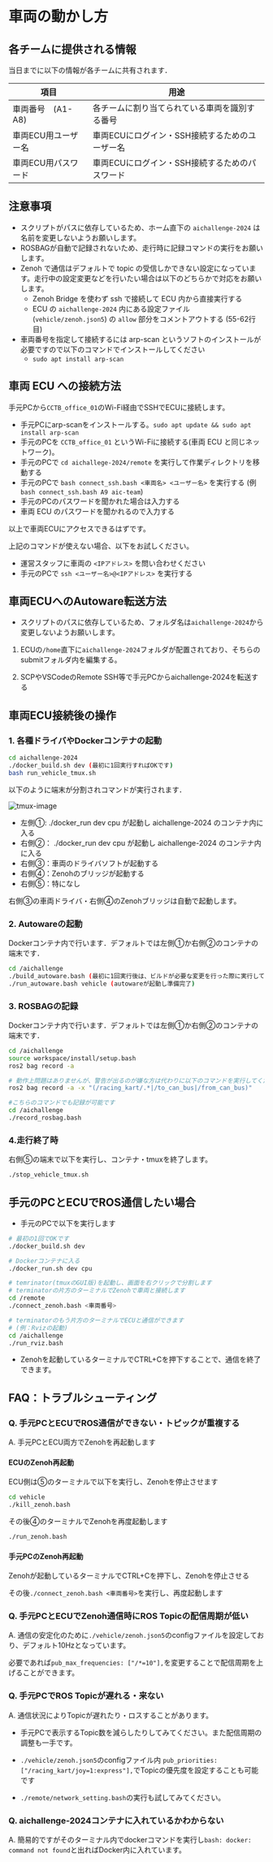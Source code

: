 # 車両の動かし方

## 各チームに提供される情報

当日までに以下の情報が各チームに共有されます．

| 項目           | 用途                  |
| ------------------ | --------------------- |
| 車両番号　(A1-A8)   | 各チームに割り当てられている車両を識別する番号         |
| 車両ECU用ユーザー名       | 車両ECUにログイン・SSH接続するためのユーザー名         |
| 車両ECU用パスワード             | 車両ECUにログイン・SSH接続するためのパスワード         |

## 注意事項

- スクリプトがパスに依存しているため、ホーム直下の `aichallenge-2024` は名前を変更しないようお願いします。
- ROSBAGが自動で記録されないため、走行時に記録コマンドの実行をお願いします。
- Zenoh で通信はデフォルトで topic の受信しかできない設定になっています。走行中の設定変更などを行いたい場合は以下のどちらかで対応をお願いします。
    - Zenoh Bridge を使わず ssh で接続して ECU 内から直接実行する
    - ECU の `aichallenge-2024` 内にある設定ファイル (`vehicle/zenoh.json5`) の `allow` 部分をコメントアウトする (55-62行目)
- 車両番号を指定して接続するには arp-scan というソフトのインストールが必要ですので以下のコマンドでインストールしてください
    - `sudo apt install arp-scan`

## 車両 ECU への接続方法

手元PCから`CCTB_office_01`のWi-Fi経由でSSHでECUに接続します。

- 手元PCにarp-scanをインストールする。`sudo apt update && sudo apt install arp-scan`
- 手元のPCを `CCTB_office_01` というWi-Fiに接続する(車両 ECU と同じネットワーク)。
- 手元のPCで `cd aichallege-2024/remote` を実行して作業ディレクトリを移動する
- 手元のPCで `bash connect_ssh.bash <車両名> <ユーザー名>` を実行する (例 `bash connect_ssh.bash A9 aic-team`)
- 手元のPCのパスワードを聞かれた場合は入力する
- 車両 ECU のパスワードを聞かれるので入力する

以上で車両ECUにアクセスできるはずです。

上記のコマンドが使えない場合、以下をお試しください。

- 運営スタッフに車両の `<IPアドレス>` を問い合わせください
- 手元のPCで `ssh <ユーザー名>@<IPアドレス>` を実行する

## 車両ECUへのAutoware転送方法

- スクリプトのパスに依存しているため、フォルダ名は`aichallenge-2024`から変更しないようお願いします。

1. ECUの`/home`直下に`aichallenge-2024`フォルダが配置されており、そちらのsubmitフォルダ内を編集する。

2. SCPやVSCodeのRemote SSH等で手元PCからaichallenge-2024を転送する

## 車両ECU接続後の操作

### 1. 各種ドライバやDockerコンテナの起動

```bash
cd aichallenge-2024
./docker_build.sh dev (最初に1回実行すればOKです)
bash run_vehicle_tmux.sh
```

以下のように端末が分割されコマンドが実行されます．

![tmux-image](./images/tmux.png)

- 左側①: ./docker_run dev cpu が起動し aichallenge-2024 のコンテナ内に入る
- 右側②： ./docker_run dev cpu が起動し aichallenge-2024 のコンテナ内に入る
- 右側③：車両のドライバソフトが起動する
- 右側④：Zenohのブリッジが起動する
- 右側⑤：特になし

右側③の車両ドライバ・右側④のZenohブリッジは自動で起動します。

### 2. Autowareの起動

Dockerコンテナ内で行います．デフォルトでは左側①か右側②のコンテナの端末です．

```bash
cd /aichallenge
./build_autoware.bash (最初に1回実行後は、ビルドが必要な変更を行った際に実行してください)
./run_autoware.bash vehicle (autowareが起動し準備完了)
```

### 3. ROSBAGの記録

Dockerコンテナ内で行います．デフォルトでは左側①か右側②のコンテナの端末です．

```bash
cd /aichallenge
source workspace/install/setup.bash
ros2 bag record -a

# 動作上問題はありませんが、警告が出るのが嫌な方は代わりに以下のコマンドを実行してください
ros2 bag record -a -x "(/racing_kart/.*|/to_can_bus|/from_can_bus)"

#こちらのコマンドでも記録が可能です
cd /aichallenge
./record_rosbag.bash
```

### 4.走行終了時

右側⑤の端末で以下を実行し、コンテナ・tmuxを終了します。

```bash
./stop_vehicle_tmux.sh
```

## 手元のPCとECUでROS通信したい場合

- 手元のPCで以下を実行します

```bash
# 最初の1回でOKです
./docker_build.sh dev

# Dockerコンテナに入る
./docker_run.sh dev cpu

# temrinator(tmuxのGUI版)を起動し、画面を右クリックで分割します
# terminatorの片方のターミナルでZenohで車両と接続します
cd /remote
./connect_zenoh.bash <車両番号>

# terminatorのもう片方のターミナルでECUと通信ができます
# (例：Rvizの起動)
cd /aichallenge
./run_rviz.bash
```

- Zenohを起動しているターミナルでCTRL+Cを押下することで、通信を終了できます。

## FAQ：トラブルシューティング

### Q. 手元PCとECUでROS通信ができない・トピックが重複する

A. 手元PCとECU両方でZenohを再起動します

#### ECUのZenoh再起動

ECU側は⑤のターミナルで以下を実行し、Zenohを停止させます

```bash
cd vehicle
./kill_zenoh.bash
```

その後④のターミナルでZenohを再度起動します

```bash
./run_zenoh.bash
```

#### 手元PCのZenoh再起動

Zenohが起動しているターミナルでCTRL+Cを押下し、Zenohを停止させる

その後`./connect_zenoh.bash <車両番号>`を実行し、再度起動します

### Q. 手元PCとECUでZenoh通信時にROS Topicの配信周期が低い

A. 通信の安定化のために`./vehicle/zenoh.json5`のconfigファイルを設定しており、デフォルト10Hzとなっています。

必要であれば`pub_max_frequencies: ["/*=10"],`を変更することで配信周期を上げることができます。

### Q. 手元PCでROS Topicが遅れる・来ない

A. 通信状況によりTopicが遅れたり・ロスすることがあります。

- 手元PCで表示するTopic数を減らしたりしてみてください。また配信周期の調整も一手です。

- `./vehicle/zenoh.json5`のconfigファイル内 `pub_priorities: ["/racing_kart/joy=1:express"],`でTopicの優先度を設定することも可能です

- `./remote/network_setting.bash`の実行も試してみてください。

### Q. aichallenge-2024コンテナに入れているかわからない

A. 簡易的ですがそのターミナル内でdockerコマンドを実行し`bash: docker: command not found`と出ればDocker内に入れています。
